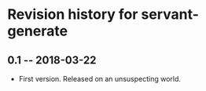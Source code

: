 # Revision history for servant-generate

## 0.1 -- 2018-03-22

* First version. Released on an unsuspecting world.
